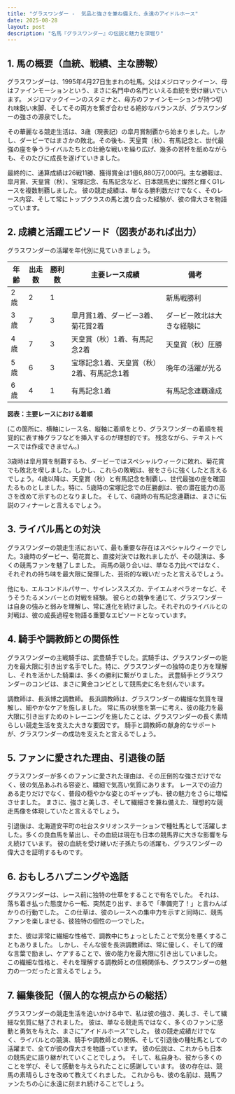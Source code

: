 ```yaml
---
title: "グラスワンダー -  気品と強さを兼ね備えた、永遠のアイドルホース"
date: 2025-08-28
layout: post
description: "名馬『グラスワンダー』の伝説と魅力を深堀り"
---
```


## 1. 馬の概要（血統、戦績、主な勝鞍）

グラスワンダーは、1995年4月27日生まれの牡馬。父はメジロマックイーン、母はファインモーションという、まさに名門中の名門といえる血統を受け継いでいます。  メジロマックイーンのスタミナと、母方のファインモーションが持つ切れ味鋭い末脚、そしてその両方を繋ぎ合わせる絶妙なバランスが、グラスワンダーの強さの源泉でした。

その華麗なる競走生活は、3歳（現表記）の皐月賞制覇から始まりました。しかし、ダービーではまさかの敗北。その後も、天皇賞（秋）、有馬記念と、世代最強の座を争うライバルたちとの壮絶な戦いを繰り広げ、幾多の苦杯を舐めながらも、そのたびに成長を遂げていきました。

最終的に、通算成績は26戦11勝、獲得賞金は1億6,880万7,000円。主な勝鞍は、皐月賞、天皇賞（秋）、宝塚記念、有馬記念など、日本競馬史に燦然と輝くG1レースを複数制覇しました。  彼の競走成績は、単なる勝利数だけでなく、そのレース内容、そして常にトップクラスの馬と渡り合った経験が、彼の偉大さを物語っています。


## 2. 成績と活躍エピソード（図表があれば出力）

グラスワンダーの活躍を年代別に見ていきましょう。

| 年齢 | 出走数 | 勝利数 | 主要レース成績 | 備考 |
|---|---|---|---|---|
| 2歳 | 2 | 1 |  | 新馬戦勝利 |
| 3歳 | 7 | 3 | 皐月賞1着、ダービー3着、菊花賞2着 | ダービー敗北は大きな経験に |
| 4歳 | 7 | 3 | 天皇賞（秋）1着、有馬記念2着 | 天皇賞（秋）圧勝 |
| 5歳 | 6 | 3 | 宝塚記念1着、天皇賞（秋）2着、有馬記念1着 |  晩年の活躍が光る |
| 6歳 | 4 | 1 | 有馬記念1着 |  有馬記念連覇達成 |


**図表：主要レースにおける着順**

(この箇所に、横軸にレース名、縦軸に着順をとり、グラスワンダーの着順を視覚的に表す棒グラフなどを挿入するのが理想的です。  残念ながら、テキストベースでは作成できません。)


3歳時は皐月賞を制覇するも、ダービーではスペシャルウィークに敗れ、菊花賞でも敗北を喫しました。しかし、これらの敗戦は、彼をさらに強くしたと言えるでしょう。4歳以降は、天皇賞（秋）と有馬記念を制覇し、世代最強の座を確固たるものとしました。特に、5歳時の宝塚記念での圧勝劇は、彼の潜在能力の高さを改めて示すものとなりました。  そして、6歳時の有馬記念連覇は、まさに伝説のフィナーレと言えるでしょう。


## 3. ライバル馬との対決

グラスワンダーの競走生活において、最も重要な存在はスペシャルウィークでした。3歳時のダービー、菊花賞と、直接対決では敗れましたが、その競演は、多くの競馬ファンを魅了しました。  両馬の競り合いは、単なる力比べではなく、それぞれの持ち味を最大限に発揮した、芸術的な戦いだったと言えるでしょう。

他にも、エルコンドルパサー、サイレンススズカ、テイエムオペラオーなど、そうそうたるメンバーとの対戦を経験。  彼らとの競争を通じて、グラスワンダーは自身の強みと弱みを理解し、常に進化を続けました。それぞれのライバルとの対戦は、彼の成長過程を物語る重要なエピソードとなっています。


## 4. 騎手や調教師との関係性

グラスワンダーの主戦騎手は、武豊騎手でした。武騎手は、グラスワンダーの能力を最大限に引き出す名手でした。特に、グラスワンダーの独特の走り方を理解し、それを活かした騎乗は、多くの勝利に繋がりました。  武豊騎手とグラスワンダーのコンビは、まさに黄金コンビとして競馬史に名を刻んでいます。

調教師は、長浜博之調教師。  長浜調教師は、グラスワンダーの繊細な気質を理解し、細やかなケアを施しました。  常に馬の状態を第一に考え、彼の能力を最大限に引き出すためのトレーニングを施したことは、グラスワンダーの長く素晴らしい競走生活を支えた大きな要因です。  騎手と調教師の献身的なサポートが、グラスワンダーの成功を支えたと言えるでしょう。


## 5. ファンに愛された理由、引退後の話

グラスワンダーが多くのファンに愛された理由は、その圧倒的な強さだけでなく、彼の気品あふれる容姿と、繊細で気高い気質にあります。  レースでの迫力ある走りだけでなく、普段の穏やかな姿とのギャップも、彼の魅力をさらに増幅させました。  まさに、強さと美しさ、そして繊細さを兼ね備えた、理想的な競走馬像を体現していたと言えるでしょう。

引退後は、北海道安平町の社台スタリオンステーションで種牡馬として活躍しました。多くの良血馬を輩出し、その血統は現在も日本の競馬界に大きな影響を与え続けています。  彼の血統を受け継いだ子孫たちの活躍も、グラスワンダーの偉大さを証明するものです。


## 6. おもしろハプニングや逸話

グラスワンダーは、レース前に独特の仕草をすることで有名でした。  それは、落ち着き払った態度から一転、突然走り出す、まるで「準備完了！」と言わんばかりの行動でした。  この仕草は、彼のレースへの集中力を示すと同時に、競馬ファンを楽しませる、彼独特の個性の一つでした。

また、彼は非常に繊細な性格で、調教中にちょっとしたことで気分を悪くすることもありました。  しかし、そんな彼を長浜調教師は、常に優しく、そして的確な言葉で励まし、ケアすることで、彼の能力を最大限に引き出していました。  この繊細な性格と、それを理解する調教師との信頼関係も、グラスワンダーの魅力の一つだったと言えるでしょう。


## 7. 編集後記（個人的な視点からの総括）

グラスワンダーの競走生活を追いかける中で、私は彼の強さ、美しさ、そして繊細な気質に魅了されました。  彼は、単なる競走馬ではなく、多くのファンに感動と勇気を与えた、まさに“アイドルホース”でした。  彼の競走成績だけでなく、ライバルとの競演、騎手や調教師との関係、そして引退後の種牡馬としての活躍まで、全てが彼の偉大さを物語っています。  彼の伝説は、これからも日本の競馬史に語り継がれていくことでしょう。  そして、私自身も、彼から多くのことを学び、そして感動を与えられたことに感謝しています。  彼の存在は、競馬の素晴らしさを改めて教えてくれました。  これからも、彼の名前は、競馬ファンたちの心に永遠に刻まれ続けることでしょう。
